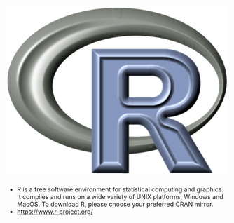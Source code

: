 ![R](/assets/logo_r.png)
=======

* R is a free software environment for statistical computing and graphics. It compiles and runs on a wide variety of UNIX platforms, Windows and MacOS. To download R, please choose your preferred CRAN mirror.
* https://www.r-project.org/
